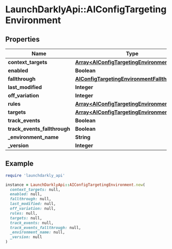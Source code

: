 # LaunchDarklyApi::AIConfigTargetingEnvironment

## Properties

| Name | Type | Description | Notes |
| ---- | ---- | ----------- | ----- |
| **context_targets** | [**Array&lt;AIConfigTargetingEnvironmentTarget&gt;**](AIConfigTargetingEnvironmentTarget.md) |  |  |
| **enabled** | **Boolean** |  |  |
| **fallthrough** | [**AIConfigTargetingEnvironmentFallthrough**](AIConfigTargetingEnvironmentFallthrough.md) |  |  |
| **last_modified** | **Integer** |  |  |
| **off_variation** | **Integer** |  | [optional] |
| **rules** | [**Array&lt;AIConfigTargetingEnvironmentRule&gt;**](AIConfigTargetingEnvironmentRule.md) |  |  |
| **targets** | [**Array&lt;AIConfigTargetingEnvironmentTarget&gt;**](AIConfigTargetingEnvironmentTarget.md) |  |  |
| **track_events** | **Boolean** |  |  |
| **track_events_fallthrough** | **Boolean** |  |  |
| **_environment_name** | **String** |  |  |
| **_version** | **Integer** |  |  |

## Example

```ruby
require 'launchdarkly_api'

instance = LaunchDarklyApi::AIConfigTargetingEnvironment.new(
  context_targets: null,
  enabled: null,
  fallthrough: null,
  last_modified: null,
  off_variation: null,
  rules: null,
  targets: null,
  track_events: null,
  track_events_fallthrough: null,
  _environment_name: null,
  _version: null
)
```

